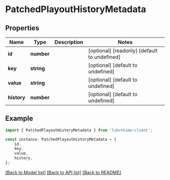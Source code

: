 # PatchedPlayoutHistoryMetadata


## Properties

Name | Type | Description | Notes
------------ | ------------- | ------------- | -------------
**id** | **number** |  | [optional] [readonly] [default to undefined]
**key** | **string** |  | [optional] [default to undefined]
**value** | **string** |  | [optional] [default to undefined]
**history** | **number** |  | [optional] [default to undefined]

## Example

```typescript
import { PatchedPlayoutHistoryMetadata } from 'libretime-client';

const instance: PatchedPlayoutHistoryMetadata = {
    id,
    key,
    value,
    history,
};
```

[[Back to Model list]](../README.md#documentation-for-models) [[Back to API list]](../README.md#documentation-for-api-endpoints) [[Back to README]](../README.md)
